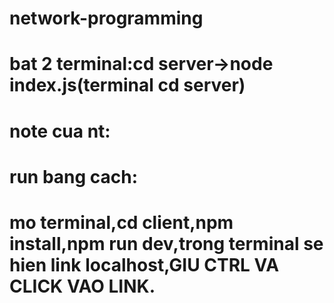 # network-programming
# bat 2 terminal:cd server->node index.js(terminal cd server)


# note cua nt:
# run bang cach:
# mo terminal,cd client,npm install,npm run dev,trong terminal se hien link localhost,GIU CTRL VA CLICK VAO LINK.